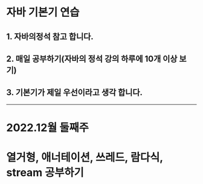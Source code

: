 # 자바 기본기 연습 
## 1. 자바의정석 참고 합니다.
## 2. 매일 공부하기(자바의 정석 강의 하루에 10개 이상 보기)
## 3. 기본기가 제일 우선이라고 생각 합니다. 

---
# 2022.12월 둘째주

# 열거형, 애너테이션, 쓰레드, 람다식, stream 공부하기 
